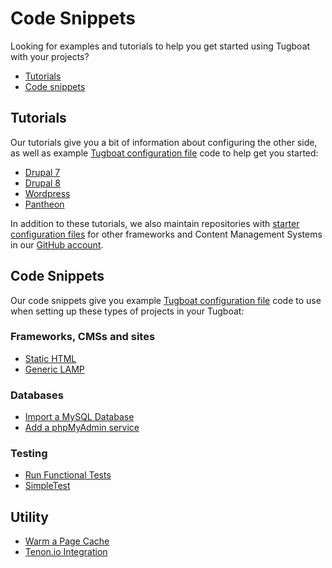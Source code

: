 # Code Snippets

Looking for examples and tutorials to help you get started using Tugboat with
your projects?

- [Tutorials](#tutorials)
- [Code snippets](#code-snippets)

## Tutorials

Our tutorials give you a bit of information about configuring the other side, as
well as example
[Tugboat configuration file](../setting-up-tugboat/index.md#create-a-tugboat-config-file)
code to help get you started:

- [Drupal 7](drupal7/index.md)
- [Drupal 8](drupal8/index.md)
- [Wordpress](wordpress/index.md)
- [Pantheon](pantheon/index.md)

In addition to these tutorials, we also maintain repositories with
[starter configuration files](https://github.com/search?q=topic%3Astarter-kit+org%3ATugboatQA&type=Repositories)
for other frameworks and Content Management Systems in our
[GitHub account](https://github.com/TugboatQA).

## Code Snippets

Our code snippets give you example
[Tugboat configuration file](../setting-up-tugboat/index.md#create-a-tugboat-config-file)
code to use when setting up these types of projects in your Tugboat:

### Frameworks, CMSs and sites

- [Static HTML](static-html/index.md)
- [Generic LAMP](generic-lamp/index.md)

### Databases

- [Import a MySQL Database](import-mysql-database/index.md)
- [Add a phpMyAdmin service](phpmyadmin/index.md)

### Testing

- [Run Functional Tests](functional-tests/index.md)
- [SimpleTest](simpletest/index.md)

## Utility

- [Warm a Page Cache](page-cache/index.md)
- [Tenon.io Integration](tenon_io/index.md)
